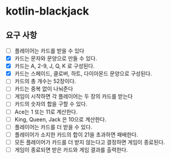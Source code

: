 # kotlin-blackjack

## 요구 사항

- [ ] 플레이어는 카드를 받을 수 있다
- [x] 카드는 문자와 문양으로 만들 수 있다.
- [x] 카드는 A, 2-9, J, Q, K 로 구성된다.
- [x] 카드는 스페이드, 클로버, 하트, 다이아몬드 문양으로 구성된다.
- [ ] 카드의 총 개수는 52장이다.
- [ ] 카드는 중복 없이 나눠준다
- [ ] 게임이 시작하면 각 플레이어는 두 장의 카드를 받는다
- [ ] 카드의 숫자의 합을 구할 수 있다.
- [ ] Ace는 1 또는 11로 계산한다.
- [ ] King, Queen, Jack 은 10으로 계산한다.
- [ ] 플레이어는 카드를 더 받을 수 있다.
- [ ] 플레이어가 소지한 카드의 합이 21을 초과하면 패배한다.
- [ ] 모든 플레이어가 카드를 더 받지 않는다고 결정하면 게임이 종료된다.
- [ ] 게임이 종료되면 받은 카드와 게임 결과를 출력한다.
